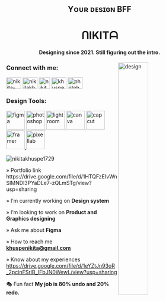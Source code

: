 <h2 align="center">Yᴏᴜʀ ᴅᴇsɪɢɴ BFF</h2>
<h1 align="center">ᑎIKITᗩ </h1>
<h4 align="center">Designing since 2021. Still figuring out the intro.</h4>
<img display="flex" justify-content="center" align="right" width="40%" alt="design" width="300" src="https://www.graphicpear.com/wp-content/uploads/2016/11/boy-1-gif.gif">




<h3 align="left">Connect with me:</h3>
<p align="left">
<a href="https://linkedin.com/in/nikita-khuspe" target="blank"><img align="center" src="https://raw.githubusercontent.com/rahuldkjain/github-profile-readme-generator/master/src/images/icons/Social/linked-in-alt.svg" alt="nikita-khuspe" height="30" width="40" /></a>
<a href="https://www.behance.net/nikitakhuspe1729" target="blank"><img align="center" src="https://raw.githubusercontent.com/rahuldkjain/github-profile-readme-generator/master/src/images/icons/Social/behance.svg" alt="nikitakhuspe1729" height="30" width="40" /></a>
  <a href="https://dribbble.com/NikitaKhuspe" target="blank"><img align="center" src="https://github.com/user-attachments/assets/f74488e2-e68d-434f-9bf2-ef1f52d41f11" alt="nikitakhuspe1729" height="30" width="30" /></a>
  <a href="https://x.com/KhuspeNikita" target="blank"><img align="center" src="https://raw.githubusercontent.com/rahuldkjain/github-profile-readme-generator/master/src/images/icons/Social/twitter.svg" alt="khuspenikita" height="30" width="40" /></a>
  <a href="https://www.youtube.com/c/photoholiccaptures" target="blank"><img align="center" src="https://raw.githubusercontent.com/rahuldkjain/github-profile-readme-generator/master/src/images/icons/Social/youtube.svg" alt="photoholiccaptures" height="30" width="40" /></a>
</p>


<h3 align="left">Design Tools:</h3>
<p align="left"> 
  <a href="https://www.figma.com/" target="_blank" rel="noreferrer"> <img src="https://github.com/user-attachments/assets/8aa09e53-4cd3-4954-9dd9-5e71c883cd90" alt="figma" width="50" height="50"/> </a> 
   <a href="https://www.photoshop.com/" target="_blank" rel="noreferrer"> <img src="https://github.com/user-attachments/assets/b3e218f2-c88d-48d6-a1f5-7cdf0ef3edc2" alt="photoshop" width="50" height="50"/> </a> 
    <a href="https://lightroom.adobe.com/" target="_blank" rel="noreferrer"> <img src="https://github.com/user-attachments/assets/df96098c-4882-4e31-8d70-6a1bd85fc314" alt="lightroom" width="50" height="50"/> </a> 
<a href="https://www.canva.com/" target="_blank" rel="noreferrer"> <img src="https://github.com/user-attachments/assets/caccd9e9-3f26-45f2-b932-67dd861f5c22" alt="canva" width="50" height="50"/> </a> 
  <a href="https://www.capcut.com/" target="_blank" rel="noreferrer"> <img src="https://github.com/user-attachments/assets/58e87974-0489-44fe-a169-85e5ee245ae9" alt="capcut" width="50" height="50"/> </a> 
  <a href="https://www.framer.com/" target="_blank" rel="noreferrer"> <img src="https://github.com/user-attachments/assets/bcbdfbc6-c23c-4a13-8f86-e0051d208498" alt="framer" width="50" height="50"/> </a> 
<a href="https://play.google.com/store/apps/details?id=com.imaginstudio.imagetools.pixellab&pcampaignid=web_share" target="_blank" rel="noreferrer"> <img src="https://github.com/user-attachments/assets/c7f531a6-8722-4928-b879-a4c16c490d75" alt="pixellab" width="50" height="50"/> </a> 
</p>


<p align="left"> <img src="https://komarev.com/ghpvc/?username=nikitakhuspe1729&label=Profile%20views&color=1C6000&style=flat" alt="nikitakhuspe1729" /> </p>
» Portfolio link https://drive.google.com/file/d/1HTQFzEIvWnSlMNDl3PYaDLe7-zQLmSTg/view?usp=sharing

» I’m currently working on **Design system**

» I’m looking to work on **Product and Graphics designing**

» Ask me about **Figma**

» How to reach me **khuspenikita@gmail.com**

» Know about my experiences https://drive.google.com/file/d/1eYZtJn93oR_2pcinFSrlB_IFbJN0WewL/view?usp=sharing


🎭 Fun fact **My job is 80% undo and 20% redo.** 
<!-- <p>&nbsp;<img align="center" src="https://github-readme-stats.vercel.app/api?username=nikitakhuspe1729&show_icons=true&locale=en" alt="nikitakhuspe1729" /></p> --!>

<!-- <p><img align="center" src="https://github-readme-streak-stats.herokuapp.com/?user=nikitakhuspe1729&" alt="nikitakhuspe1729" ></p> --!>
